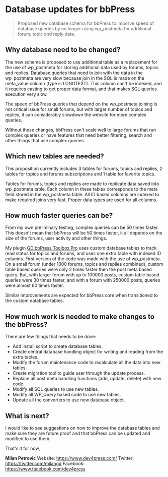 Database updates for bbPress
============================
> Proposed new database schema for bbPress to imporve speed of database queries by no longer using wp_postmeta for additional forum, topic and reply data.

## Why database need to be changed?

The new schema is proposed to use additional table as a replacement for the use of wp_postmeta for storing additional data used by forums, topics and replies. Database queries that need to join with the data in the wp_postmeta are very slow because join in the SQL is made on the meta_value column (type is LONGTEXT). This column can't be indexed, and it requires casting to get proper data format, and that makes SQL queries execution very slow.

The speed of bbPress queries that depend on the wp_postmeta joining is not critical issue for small forums, but with larger number of topics and replies, it can considerably slowdown the website for more complex queries.

Without these changes, bbPress can't scale well to large forums that run complex queries or have features that need better filtering, search and other things that use complex queries.

## Which new tables are needed?

This proposition currently includes 3 tables for forums, topics and replies, 2 tables for topics and forums subscriptions and 1 table for favorite topics.

Tables for forums, topics and replies are made to replicate data saved into wp_postmeta table. Each column in these tables corresponds to the meta field stored in the wp_postmeta table. All ID based columns are indexed to make required joins very fast. Proper data types are used for all columns.

## How much faster queries can be?

From my own preliminary testing, complex queries can be 50 times faster. This doesn't mean that bbPress will be 50 times faster, it all depends on the size of the forums, user activity and other things.

My plugin [GD bbPress Toolbox Pro](https://plugins.dev4press.com/gd-bbpress-toolbox/) uses custom database tables to track read status for topics and forums, and uses one extra table with indexed ID columns. First version of the code was made with the use of wp_postmeta. On a small forum (under 1000 forums, topics and replies combined), custom table based queries were only 2 times faster then the post meta based query. But, with larger forum with up to 100000 posts, custom table based queries were 30 times faster, and with a forum with 250000 posts, queries were almost 60 times faster.

Similar improvements are expected for bbPress core when transitioned to the custom database tables.

## How much work is needed to make changes to the bbPress?

There are few things that needs to be done:

* Add install script to create database tables.
* Create central database handling object for writing and reading from the extra tables.
* Modify the forum maintenance code to recalculate all the data into new tables.
* Create migration tool to guide user through the update process.
* Replace all post meta handling functions (add, update, delete) with new code.
* Modify all SQL queries to use new tables.
* Modify all WP_Query based code to use new tables.
* Update all the converters to use new database object.

## What is next?

I would like to see suggestions on how to improve the database tables and make sure they are future proof and that bbPress can be updated and modified to use them.

That's it for now,

**Milan Petrovic**
Website: https://www.dev4press.com/
Twitter: https://twitter.com/milangd
Facebook: https://www.facebook.com/dev4press
